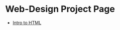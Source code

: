 # Web-Design Project Page

<ul>
    <li><a href="intro_to_html/index.html" target="_blank">Intro to HTML</a></li>
</ul>